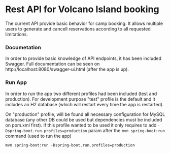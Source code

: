 # Rest API for Volcano Island booking
The current API provide basic behavior for camp booking. It allows multiple users to generate and cancell reservations 
according to all requested limitations.  

### Documetation
In order to provide basic knowledge of API endpoints, it has been included Swagger. 
Full documentation can be seen on http://localhost:8080/swagger-ui.html (after the app is up).

### Run App
In order to run the app two different profiles had been included (test and production).
For development purpose "test" profile is the default and it includes an H2 database (which will restart every time the app is restarted).

On "production" profile, will be found all necessary configuration for MySQL database (any other DB could be used but dependencies must be included on pom.xml first).
If this profile wanted to be used it only requires to add `-Dspring-boot.run.profiles=production` param after the `mvn spring-boot:run` command (used to run the app)

```mvn spring-boot:run -Dspring-boot.run.profiles=production```
   